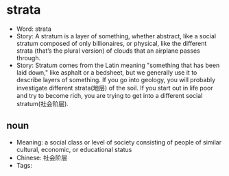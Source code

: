 # strata

- Word: strata
- Story: A stratum is a layer of something, whether abstract, like a social stratum composed of only billionaires, or physical, like the different strata (that’s the plural version) of clouds that an airplane passes through.
- Story: Stratum comes from the Latin meaning "something that has been laid down," like asphalt or a bedsheet, but we generally use it to describe layers of something. If you go into geology, you will probably investigate different strata(地层) of the soil. If you start out in life poor and try to become rich, you are trying to get into a different social stratum(社会阶层).

## noun

- Meaning: a social class or level of society consisting of people of similar cultural, economic, or educational status
- Chinese: 社会阶层
- Tags: 

